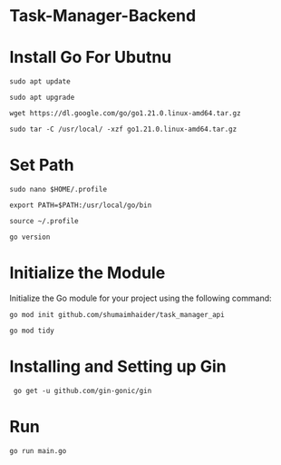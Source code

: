 # Task-Manager-Backend

# Install Go For Ubutnu

```sudo apt update```

```sudo apt upgrade```

```wget https://dl.google.com/go/go1.21.0.linux-amd64.tar.gz```

```sudo tar -C /usr/local/ -xzf go1.21.0.linux-amd64.tar.gz```

# Set Path

```sudo nano $HOME/.profile```

```export PATH=$PATH:/usr/local/go/bin```

```source ~/.profile```

```go version```

# Initialize the Module

Initialize the Go module for your project using the following command:

```go mod init github.com/shumaimhaider/task_manager_api```

```go mod tidy```

# Installing and Setting up Gin

``` go get -u github.com/gin-gonic/gin```

# Run

```go run main.go```